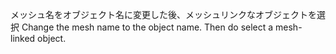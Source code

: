 メッシュ名をオブジェクト名に変更した後、メッシュリンクなオブジェクトを選択
Change the mesh name to the object name. Then do select a mesh-linked object.
